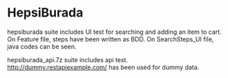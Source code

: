 # HepsiBurada
hepsiburada suite includes UI test for searching and adding an item to cart.
On Feature file, steps have been written as BDD.
On SearchSteps_UI file, java codes can be seen.

hepsiburada_api.7z suite includes api test.
http://dummy.restapiexample.com/ has been used for dummy data.
